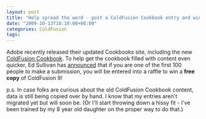 ```yaml
---
layout: post
title: "Help spread the word - post a ColdFusion Cookbook entry and win ColdFusion 9"
date: "2009-10-13T10:10:00+06:00"
categories: ColdFusion 
tags: 
---
```


Adobe recently released their updated Cookbooks site, including the new <a href="http://cookbooks.adobe.com/coldfusion">ColdFusion Cookbook</a>. To help get the cookbook filled with content even quicker, Ed Sullivan has <a href="http://blogs.adobe.com/adc/2009/10/coldfusion_cookbook_contest_-.html">announced</a> that if you are one of the first 100 people to make a submission, you will be entered into a raffle to win a <b>free copy</b> of ColdFusion 9! 

p.s. In case folks are curious about the old ColdFusion Cookbook content, data is still being copied over by hand. I know that my entries aren't migrated yet but will soon be. (Or I'll start throwing down a hissy fit - I've been trained by my 8 year old daughter on the proper way to do that.)